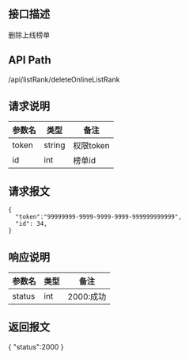 ## 接口描述
删除上线榜单
## API Path
/api/listRank/deleteOnlineListRank
## 请求说明
|参数名   |类型    |备注             |
|---------|--------|-----------------|
|token    |string  |权限token        |
|id       |int     |榜单id           |

## 请求报文
    { 
      "token":"99999999-9999-9999-9999-999999999999",
      "id": 34,
    }
## 响应说明
|参数名   |类型    |备注             |
|---------|--------|-----------------|
|status   |int     |2000:成功        |
## 返回报文
  {
    "status":2000 
  }
